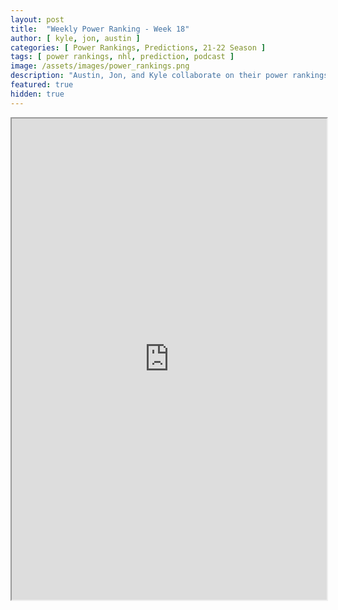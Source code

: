 ```yaml
---
layout: post
title:  "Weekly Power Ranking - Week 18"
author: [ kyle, jon, austin ]
categories: [ Power Rankings, Predictions, 21-22 Season ]
tags: [ power rankings, nhl, prediction, podcast ]
image: /assets/images/power_rankings.png
description: "Austin, Jon, and Kyle collaborate on their power rankings for week 18 of the NHL 2021 season."
featured: true
hidden: true
---
```


<iframe src="https://docs.google.com/spreadsheets/d/e/2PACX-1vSOHCQld_ugzZezQlqmfRy05qEeC8sLH_A71oPFod6GEs9ltkwHXSDGs7weD4Dq94OezzTO-wvcy4Mu/pubhtml?gid=0&amp;single=true&amp;widget=true&amp;headers=false"  width="100%" height="770"></iframe>
